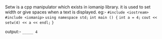 Setw is a cpp manipulator which exists in iomanip library. it is used to set width or give spaces when a text is displayed. 
eg:- 
`#include <iostream>`
`#include <iomanip>`
`using namespace std;`
`int main () {`
`int a = 4;`
`cout << setw(4) << a << endl;`
`}`

output:- `_____ 4`
